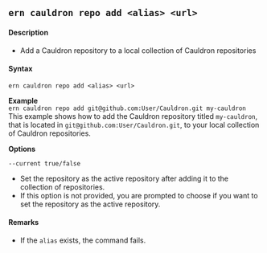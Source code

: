 ## `ern cauldron repo add <alias> <url>`
#### Description
* Add a Cauldron repository to a local collection of Cauldron repositories  

#### Syntax
`ern cauldron repo add <alias> <url>`  

**Example**  
`ern cauldron repo add git@github.com:User/Cauldron.git my-cauldron`  
This example shows how to add the Cauldron repository titled `my-cauldron`, that is located in `git@github.com:User/Cauldron.git`, to your local collection of Cauldron repositories.    

**Options**  

`--current true/false`

* Set the repository as the active repository after adding it to the collection of repositories.  
* If this option is not provided, you are prompted to choose if you want to set the repository as the active repository.  

#### Remarks
* If the `alias` exists, the command fails.  
